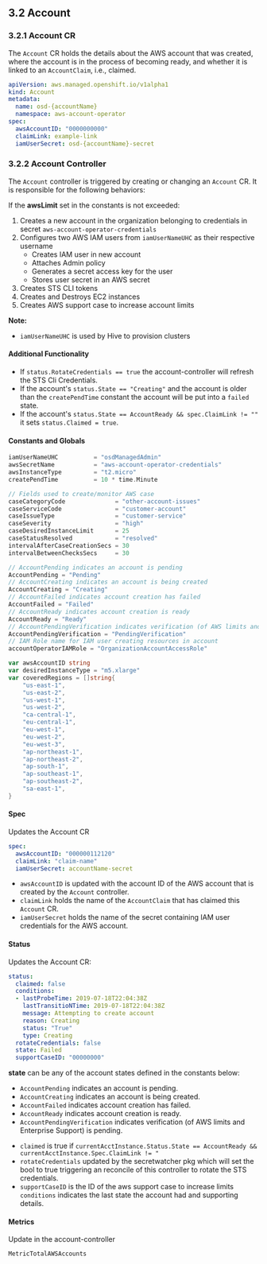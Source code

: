 ## 3.2 Account

### 3.2.1 Account CR

The `Account` CR holds the details about the AWS account that was created, where the account is in the process of becoming ready, and whether it is linked to an `AccountClaim`, i.e., claimed.

```yaml
apiVersion: aws.managed.openshift.io/v1alpha1
kind: Account
metadata:
  name: osd-{accountName}
  namespace: aws-account-operator
spec:
  awsAccountID: "0000000000"
  claimLink: example-link
  iamUserSecret: osd-{accountName}-secret
```

### 3.2.2 Account Controller

The `Account` controller is triggered by creating or changing an `Account` CR. It is responsible for the following behaviors:

If the **awsLimit** set in the constants is not exceeded:

1. Creates a new account in the organization belonging to credentials in secret `aws-account-operator-credentials`
2. Configures two AWS IAM users from `iamUserNameUHC` as their respective username
    - Creates IAM user in new account
    - Attaches Admin policy
    - Generates a secret access key for the user
    - Stores user secret in an AWS secret
3. Creates STS CLI tokens
4. Creates and Destroys EC2 instances
5. Creates AWS support case to increase account limits

**Note:**
* `iamUserNameUHC` is used by Hive to provision clusters

#### Additional Functionality

- If `status.RotateCredentials == true` the account-controller will refresh the STS Cli Credentials.
- If the account's `status.State == "Creating"` and the account is older than the `createPendTime` constant the account will be put into a `failed` state.
- If the account's `status.State == AccountReady && spec.ClaimLink != ""` it sets `status.Claimed = true`.

#### Constants and Globals

```go
iamUserNameUHC          = "osdManagedAdmin"
awsSecretName           = "aws-account-operator-credentials"
awsInstanceType         = "t2.micro"
createPendTime          = 10 * time.Minute

// Fields used to create/monitor AWS case
caseCategoryCode              = "other-account-issues"
caseServiceCode               = "customer-account"
caseIssueType                 = "customer-service"
caseSeverity                  = "high"
caseDesiredInstanceLimit      = 25
caseStatusResolved            = "resolved"
intervalAfterCaseCreationSecs = 30
intervalBetweenChecksSecs     = 30

// AccountPending indicates an account is pending
AccountPending = "Pending"
// AccountCreating indicates an account is being created
AccountCreating = "Creating"
// AccountFailed indicates account creation has failed
AccountFailed = "Failed"
// AccountReady indicates account creation is ready
AccountReady = "Ready"
// AccountPendingVerification indicates verification (of AWS limits and Enterprise Support) is pending
AccountPendingVerification = "PendingVerification"
// IAM Role name for IAM user creating resources in account
accountOperatorIAMRole = "OrganizationAccountAccessRole"

var awsAccountID string
var desiredInstanceType = "m5.xlarge"
var coveredRegions = []string{
    "us-east-1",
    "us-east-2",
    "us-west-1",
    "us-west-2",
    "ca-central-1",
    "eu-central-1",
    "eu-west-1",
    "eu-west-2",
    "eu-west-3",
    "ap-northeast-1",
    "ap-northeast-2",
    "ap-south-1",
    "ap-southeast-1",
    "ap-southeast-2",
    "sa-east-1",
}
```

#### Spec

Updates the Account CR

```yaml
spec:
  awsAccountID: "000000112120"
  claimLink: "claim-name"
  iamUserSecret: accountName-secret
```

* `awsAccountID` is updated with the account ID of the AWS account that is created by the `Account` controller.
* `claimLink` holds the name of the `AccountClaim` that has claimed this `Account` CR.
* `iamUserSecret` holds the name of the secret containing IAM user credentials for the AWS account.

#### Status

Updates the Account CR:

```yaml
status:
  claimed: false
  conditions:
  - lastProbeTime: 2019-07-18T22:04:38Z
    lastTransitioNTime: 2019-07-18T22:04:38Z
    message: Attempting to create account
    reason: Creating
    status: "True"
    type: Creating
  rotateCredentials: false
  state: Failed
  supportCaseID: "00000000"
```

**state** can be any of the account states defined in the constants below:

- `AccountPending` indicates an account is pending.
- `AccountCreating` indicates an account is being created.
- `AccountFailed` indicates account creation has failed.
- `AccountReady` indicates account creation is ready.
- `AccountPendingVerification` indicates verification (of AWS limits and Enterprise Support) is pending.

* `claimed` is true if `currentAcctInstance.Status.State == AccountReady && currentAcctInstance.Spec.ClaimLink != "`
* `rotateCredentials` updated by the secretwatcher pkg which will set the bool to true triggering an reconcile of this controller to rotate the STS credentials.
* `supportCaseID` is the ID of the aws support case to increase limits
`conditions` indicates the last state the account had and supporting details.

#### Metrics

Update in the account-controller

```txt
MetricTotalAWSAccounts
```